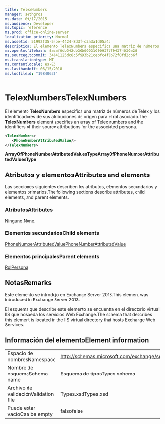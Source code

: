 ```yaml
---
title: TelexNumbers
manager: sethgros
ms.date: 09/17/2015
ms.audience: Developer
ms.topic: reference
ms.prod: office-online-server
localization_priority: Normal
ms.assetid: 51992f35-54be-4424-8d3f-c3a3a1d05a4d
description: El elemento TelexNumbers especifica una matriz de números de Telex y los identificadores de sus atribuciones de origen para el rol asociado.
ms.openlocfilehash: 8aaaf0db542db36b06631690937b794374036a28
ms.sourcegitcommit: 34041125dc8c5f993b21cebfc4f8b72f0fd2cb6f
ms.translationtype: MT
ms.contentlocale: es-ES
ms.lasthandoff: 06/15/2018
ms.locfileid: "19840636"
---
```

# <a name="telexnumbers"></a><span data-ttu-id="393ac-103">TelexNumbers</span><span class="sxs-lookup"><span data-stu-id="393ac-103">TelexNumbers</span></span>

<span data-ttu-id="393ac-104">El elemento **TelexNumbers** especifica una matriz de números de Telex y los identificadores de sus atribuciones de origen para el rol asociado.</span><span class="sxs-lookup"><span data-stu-id="393ac-104">The **TelexNumbers** element specifies an array of Telex numbers and the identifiers of their source attributions for the associated persona.</span></span> 
  
```XML
<TelexNumbers>
   <PhoneNumberAttributedValue/>
</TelexNumbers>
```

 <span data-ttu-id="393ac-105">**ArrayOfPhoneNumberAttributedValuesType**</span><span class="sxs-lookup"><span data-stu-id="393ac-105">**ArrayOfPhoneNumberAttributedValuesType**</span></span>
## <a name="attributes-and-elements"></a><span data-ttu-id="393ac-106">Atributos y elementos</span><span class="sxs-lookup"><span data-stu-id="393ac-106">Attributes and elements</span></span>

<span data-ttu-id="393ac-107">Las secciones siguientes describen los atributos, elementos secundarios y elementos primarios.</span><span class="sxs-lookup"><span data-stu-id="393ac-107">The following sections describe attributes, child elements, and parent elements.</span></span>
  
### <a name="attributes"></a><span data-ttu-id="393ac-108">Atributos</span><span class="sxs-lookup"><span data-stu-id="393ac-108">Attributes</span></span>

<span data-ttu-id="393ac-109">Ninguno.</span><span class="sxs-lookup"><span data-stu-id="393ac-109">None.</span></span>
  
### <a name="child-elements"></a><span data-ttu-id="393ac-110">Elementos secundarios</span><span class="sxs-lookup"><span data-stu-id="393ac-110">Child elements</span></span>

[<span data-ttu-id="393ac-111">PhoneNumberAttributedValue</span><span class="sxs-lookup"><span data-stu-id="393ac-111">PhoneNumberAttributedValue</span></span>](phonenumberattributedvalue.md)
  
### <a name="parent-elements"></a><span data-ttu-id="393ac-112">Elementos principales</span><span class="sxs-lookup"><span data-stu-id="393ac-112">Parent elements</span></span>

[<span data-ttu-id="393ac-113">Rol</span><span class="sxs-lookup"><span data-stu-id="393ac-113">Persona</span></span>](persona.md)
  
## <a name="remarks"></a><span data-ttu-id="393ac-114">Notas</span><span class="sxs-lookup"><span data-stu-id="393ac-114">Remarks</span></span>

<span data-ttu-id="393ac-115">Este elemento se introdujo en Exchange Server 2013.</span><span class="sxs-lookup"><span data-stu-id="393ac-115">This element was introduced in Exchange Server 2013.</span></span>
  
<span data-ttu-id="393ac-116">El esquema que describe este elemento se encuentra en el directorio virtual IIS que hospeda los servicios Web Exchange.</span><span class="sxs-lookup"><span data-stu-id="393ac-116">The schema that describes this element is located in the IIS virtual directory that hosts Exchange Web Services.</span></span>
  
## <a name="element-information"></a><span data-ttu-id="393ac-117">Información del elemento</span><span class="sxs-lookup"><span data-stu-id="393ac-117">Element information</span></span>

|||
|:-----|:-----|
|<span data-ttu-id="393ac-118">Espacio de nombres</span><span class="sxs-lookup"><span data-stu-id="393ac-118">Namespace</span></span>  <br/> |http://schemas.microsoft.com/exchange/services/2006/types  <br/> |
|<span data-ttu-id="393ac-119">Nombre de esquema</span><span class="sxs-lookup"><span data-stu-id="393ac-119">Schema name</span></span>  <br/> |<span data-ttu-id="393ac-120">Esquema de tipos</span><span class="sxs-lookup"><span data-stu-id="393ac-120">Types schema</span></span>  <br/> |
|<span data-ttu-id="393ac-121">Archivo de validación</span><span class="sxs-lookup"><span data-stu-id="393ac-121">Validation file</span></span>  <br/> |<span data-ttu-id="393ac-122">Types.xsd</span><span class="sxs-lookup"><span data-stu-id="393ac-122">Types.xsd</span></span>  <br/> |
|<span data-ttu-id="393ac-123">Puede estar vacío</span><span class="sxs-lookup"><span data-stu-id="393ac-123">Can be empty</span></span>  <br/> |<span data-ttu-id="393ac-124">falso</span><span class="sxs-lookup"><span data-stu-id="393ac-124">false</span></span>  <br/> |
   

